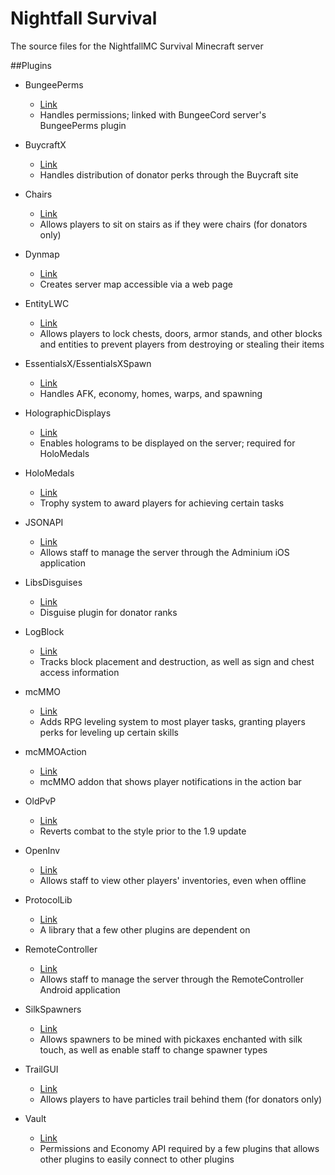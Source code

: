 # Nightfall Survival

The source files for the NightfallMC Survival Minecraft server

##Plugins
* BungeePerms
  * [Link](https://www.spigotmc.org/resources/bungeeperms.25/)
  * Handles permissions; linked with BungeeCord server's BungeePerms plugin

* BuycraftX
  * [Link](https://www.spigotmc.org/resources/buycraft.336/)
  * Handles distribution of donator perks through the Buycraft site

* Chairs
  * [Link](https://dev.bukkit.org/projects/chairsreloaded)
  * Allows players to sit on stairs as if they were chairs (for donators only)

* Dynmap
  * [Link](https://www.spigotmc.org/resources/dynmap.274/)
  * Creates server map accessible via a web page

* EntityLWC
  * [Link](https://www.spigotmc.org/resources/lwc-unofficial-entity-locking.2162/)
  * Allows players to lock chests, doors, armor stands, and other blocks and entities to prevent players from destroying or stealing their items

* EssentialsX/EssentialsXSpawn
  * [Link](https://www.spigotmc.org/resources/essentialsx.9089/)
  * Handles AFK, economy, homes, warps, and spawning

* HolographicDisplays
  * [Link](https://dev.bukkit.org/projects/holographic-displays)
  * Enables holograms to be displayed on the server; required for HoloMedals

* HoloMedals
  * [Link](https://www.spigotmc.org/resources/holomedals-donater-perk-reward-for-events-achievements-1-8-1-11-2.31223/)
  * Trophy system to award players for achieving certain tasks

* JSONAPI
  * [Link](http://mcjsonapi.com/)
  * Allows staff to manage the server through the Adminium iOS application

* LibsDisguises
  * [Link](https://www.spigotmc.org/resources/libs-disguises.81/)
  * Disguise plugin for donator ranks

* LogBlock
  * [Link](https://dev.bukkit.org/projects/logblock)
  * Tracks block placement and destruction, as well as sign and chest access information

* mcMMO
  * [Link](https://www.spigotmc.org/resources/mcmmo.2445/)
  * Adds RPG leveling system to most player tasks, granting players perks for leveling up certain skills

* mcMMOAction
  * [Link](https://www.spigotmc.org/resources/mcmmoaction.17261/)
  * mcMMO addon that shows player notifications in the action bar

* OldPvP
  * [Link](https://www.spigotmc.org/resources/1-8-pvp-for-1-9-1-10-and-1-11.19291/)
  * Reverts combat to the style prior to the 1.9 update

* OpenInv
  * [Link](https://dev.bukkit.org/projects/openinv)
  * Allows staff to view other players' inventories, even when offline

* ProtocolLib
  * [Link](https://www.spigotmc.org/resources/protocollib.1997/)
  * A library that a few other plugins are dependent on

* RemoteController
  * [Link](https://dev.bukkit.org/projects/bukkit-remote-controller)
  * Allows staff to manage the server through the RemoteController Android application

* SilkSpawners
  * [Link](https://www.spigotmc.org/resources/silkspawners.7811/)
  * Allows spawners to be mined with pickaxes enchanted with silk touch, as well as enable staff to change spawner types

* TrailGUI
  * [Link](https://www.spigotmc.org/resources/trailgui.1091/)
  * Allows players to have particles trail behind them (for donators only)

* Vault
  * [Link](https://dev.bukkit.org/projects/vault)
  * Permissions and Economy API required by a few plugins that allows other plugins to easily connect to other plugins
